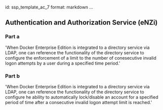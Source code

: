 id: ssp_template_ac_7
format: markdown
...
## Authentication and Authorization Service (eNZi)

### Part a

'When Docker Enterprise Edition is integrated to a directory service via LDAP,
one can reference the functionality of the directory service to
configure the enforcement of a limit to the number of conesecutive
invalid logon attempts by a user during a specified time period.'

### Part b

'When Docker Enterprise Edition is integrated to a directory service
via LDAP, one can reference the functionality of the directory service
to configure he ability to automatically lock/disable an account for a
specified period of time after a consecutive invalid logon attempt
limit is reached.'
